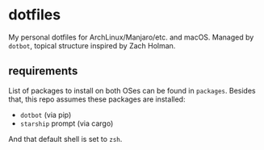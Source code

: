 # dotfiles

My personal dotfiles for ArchLinux/Manjaro/etc. and macOS. Managed by `dotbot`, topical structure inspired by Zach Holman.

## requirements

List of packages to install on both OSes can be found in `packages`. Besides that, this repo assumes these packages are installed:

* `dotbot` (via pip)
* `starship` prompt (via cargo)

And that default shell is set to `zsh`.

